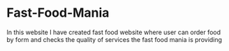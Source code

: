 # Fast-Food-Mania

In this website I have created fast food website where user can order food by form and checks the quality of services the fast food mania is providing
